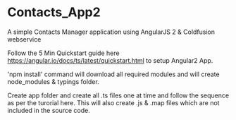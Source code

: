 # Contacts_App2
A simple Contacts Manager application using AngularJS 2 &amp; Coldfusion webservice

Follow the 5 Min Quickstart guide here https://angular.io/docs/ts/latest/quickstart.html to setup Angular2 App.

'npm install' command will download all required modules and will create node_modules & typings folder.

Create app folder and create all .ts files one at time and follow the sequence as per the turorial here. This will also create .js & .map files which are not included in the source code.
